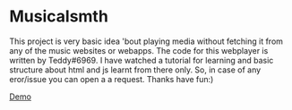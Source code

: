 # Musicalsmth
This project is very basic idea 'bout playing media without fetching it from any of the music websites or webapps.
The code for this webplayer is written by Teddy#6969.
I have watched a tutorial for learning and basic structure about html and js learnt from there only.
So, in case of any eror/issue you can open a a request.
Thanks have fun:) 

[Demo](https://musicalsmth.ga)



